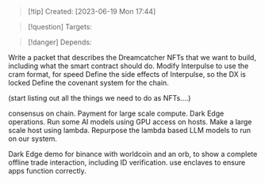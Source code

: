 
>[!tip] Created: [2023-06-19 Mon 17:44]

>[!question] Targets: 

>[!danger] Depends: 

Write a packet that describes the Dreamcatcher NFTs that we want to build, including what the smart contract should do.
Modify Interpulse to use the cram format, for speed
Define the side effects of Interpulse, so the DX is locked
Define the covenant system for the chain.

(start listing out all the things we need to do as NFTs....)

consensus on chain.
Payment for large scale compute.
Dark Edge operations.
Run some AI models using GPU access on hosts.
Make a large scale host using lambda.
Repurpose the lambda based LLM models to run on our system.

Dark Edge demo for binance with worldcoin and an orb, to show a complete offline trade interaction, including ID verification. use enclaves to ensure apps function correctly.